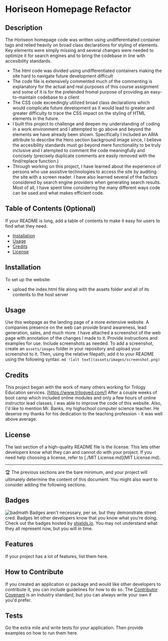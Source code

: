 # <Your-Project-Title>Horiseon Homepage Refactor
## Description
The Horiseon homepage code was written using undifferentiated container tags and relied heavily on broad class declarations for styling of elements.  Key elements were simply missing and several changes were needed to optimize it for search engines and to bring the codebase in line with accesibility standards.

- The html code was divided using undifferentiated containers making the site hard to navigate future development difficult
- The code file is extensively commented much of the commenting is explanatory for the actual and real purposes of this course assignment and some of it is for the pretended fromal purpose of providing an easy-to-maintain codebase to a client
- The CSS code exceedingly utilized broad class declarations which would complicate future development as it would lead to greater and greater difficulty to trace the CSS impact on the styling of HTML elements in the future.
- I built this project to challenge and deepen my understanding of coding in a work environment and I attempted to go above and beyond the elements we have already been shown.  Specifically I included an ARIA attribute to describe the Hero section background image since, I believe the accesibility standards must go beyond mere functionality to be truly inclusive and I atempted to comment the code meaningfully and concisely (precisely duplicate comments are easily removed with the find/replace function.)
- Through working on this project, I have learned about the experience of persons who use assistive technologies to access the site by auditing the site with a screen reader.  I have also learned several of the factors considered by search engine providers when generating search results.  Most of all, I have spent time considering the many different ways code can be used and what makes efficient code.

## Table of Contents (Optional)
If your README is long, add a table of contents to make it easy for users to find what they need.
- [Installation](#installation)
- [Usage](#usage)
- [Credits](#credits)
- [License](#license)
## Installation
To set up the website:
 - upload the index.html file along with the assets folder and all of its contents to the host server
## Usage
Use this webpage as the landing page of a more extensive website.  A companies presence on the web can provide brand awareness, lead generation, sales, and much more.  I have attached a screenshot of the web page with annotation of the changes I made to it. Provide instructions and examples for use. Include screenshots as needed.
To add a screenshot, create an `assets/images` folder in your repository and upload your screenshot to it. Then, using the relative filepath, add it to your README using the following syntax:
    ```md
    ![alt text](assets/images/screenshot.png)
    ```
## Credits
This project began with the work of many others working for Trilogy Education services. [https://www.trilogyed.com/]  After a couple weeks of boot camp which included online modules and only a few hours of online instructor lead classes, I was able to improve the code of this website.  Also, I'd like to mention Mr. Banks, my highschool computer science teacher.  He deserse my thanks for his dedication to the  teaching profession - it was well above average.
## License
The last section of a high-quality README file is the license. This lets other developers know what they can and cannot do with your project. If you need help choosing a license, refer to [./MIT License.md](MIT License.md).

---
🏆 The previous sections are the bare minimum, and your project will ultimately determine the content of this document. You might also want to consider adding the following sections.
## Badges
![badmath](https://img.shields.io/github/languages/top/nielsenjared/badmath)
Badges aren't necessary, per se, but they demonstrate street cred. Badges let other developers know that you know what you're doing. Check out the badges hosted by [shields.io](https://shields.io/). You may not understand what they all represent now, but you will in time.
## Features
If your project has a lot of features, list them here.
## How to Contribute
If you created an application or package and would like other developers to contribute it, you can include guidelines for how to do so. The [Contributor Covenant](https://www.contributor-covenant.org/) is an industry standard, but you can always write your own if you'd prefer.
## Tests
Go the extra mile and write tests for your application. Then provide examples on how to run them here.